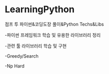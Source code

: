 # LearningPython


점프 투 파이썬&코딩도장 풀이&Python Techs&Libs


-파이썬 프레임워크 학습 및 유용한 라이브러리 정리

-관련 툴 라이브러리 학습 및 구현

-Greedy/Search

-Np Hard
